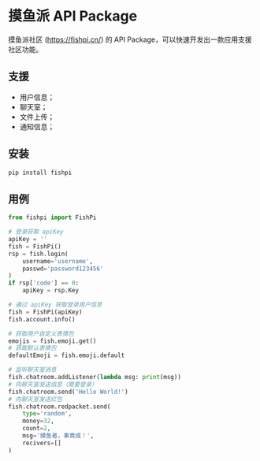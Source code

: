 # 摸鱼派 API Package
摸鱼派社区 (https://fishpi.cn/) 的 API Package，可以快速开发出一款应用支援社区功能。

## 支援
- 用户信息；
- 聊天室；
- 文件上传；
- 通知信息；

## 安装

```bash
pip install fishpi
```

## 用例

```python
from fishpi import FishPi

# 登录获取 apiKey
apiKey = ''
fish = FishPi()
rsp = fish.login(
    username='username', 
    passwd='password123456'
)
if rsp['code'] == 0:
    apiKey = rsp.Key

# 通过 apiKey 获取登录用户信息
fish = FishPi(apiKey)
fish.account.info()

# 获取用户自定义表情包
emojis = fish.emoji.get()
# 获取默认表情包
defaultEmoji = fish.emoji.default

# 监听聊天室消息
fish.chatroom.addListener(lambda msg: print(msg))
# 向聊天室发送信息（需要登录）
fish.chatroom.send('Hello World!')
# 向聊天室发送红包
fish.chatroom.redpacket.send(
    type='random',
    money=32,
    count=2,
    msg='摸鱼者，事竟成！',
    recivers=[]
)

```
